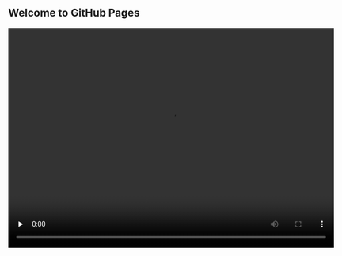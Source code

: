 ## Welcome to GitHub Pages

<script src="https://cdn.jsdelivr.net/npm/hls.js@latest"></script>
<link rel="stylesheet" href="./js/DPlayer.min.css">
<script src="./js/DPlayer.min.js"></script>

<div id="dplayer"></div>
<script>
const dp = new DPlayer({
    container: document.getElementById('dplayer'),
    screenshot: true,
    video: {
        url: 'demo.mp4',
        pic: 'demo.jpg',
        thumbnails: 'thumbnails.jpg',
    },
    subtitle: {
        url: 'webvtt.vtt',
    },
    danmaku: {
        id: 'demo',
        api: 'https://api.prprpr.me/dplayer/',
    },
});
</script>



<video width="658" height="444" preload="none" controls="controls"><source src="/5.mp4" /></video>
